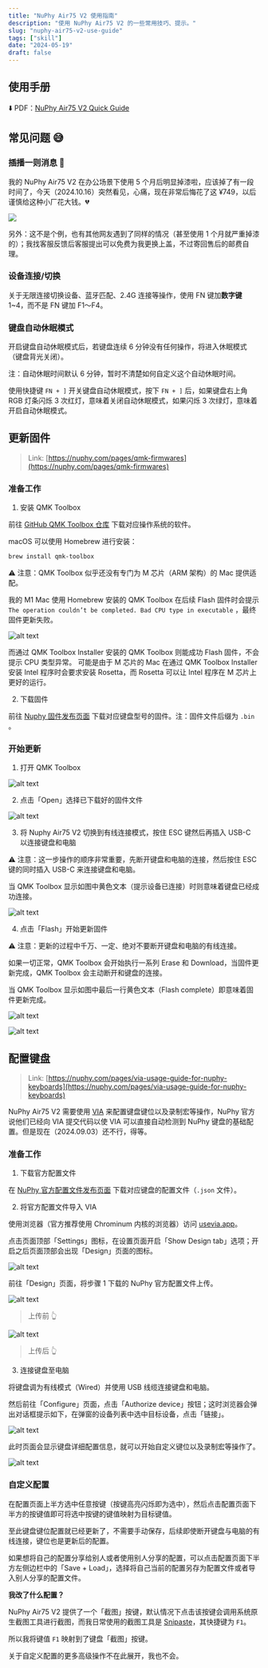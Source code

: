 ```yaml
---
title: "NuPhy Air75 V2 使用指南"
description: "使用 NuPhy Air75 V2 的一些常用技巧、提示。"
slug: "nuphy-air75-v2-use-guide"
tags: ["skill"]
date: "2024-05-19"
draft: false
---
```


## 使用手册

⬇️ PDF：[NuPhy Air75 V2 Quick Guide](https://cdn.shopify.com/s/files/1/0268/7297/1373/files/NuPhy_Air75_V2_Quick_Guide.pdf?v=1696498123)

## 常见问题 😅

### 插播一则消息 🚫

我的 NuPhy Air75 V2 在办公场景下使用 5 个月后明显掉漆啦，应该掉了有一段时间了，今天（2024.10.16）突然看见，心痛，现在非常后悔花了这 ¥749，以后谨慎给这种小厂花大钱。💔

![](./image-12.png)

另外：这不是个例，也有其他网友遇到了同样的情况（甚至使用 1 个月就严重掉漆的）；我找客服反馈后客服提出可以免费为我更换上盖，不过寄回售后的邮费自理。

### 设备连接/切换

关于无限连接切换设备、蓝牙匹配、2.4G 连接等操作，使用 FN 键加**数字键** 1~4，而不是 FN 键加 F1～F4。

### 键盘自动休眠模式

开启键盘自动休眠模式后，若键盘连续 6 分钟没有任何操作，将进入休眠模式（键盘背光关闭）。

注：自动休眠时间默认 6 分钟，暂时不清楚如何自定义这个自动休眠时间。

使用快捷键 `FN + ]` 开关键盘自动休眠模式，按下 `FN + ]` 后，如果键盘右上角 RGB 灯条闪烁 3 次红灯，意味着关闭自动休眠模式，如果闪烁 3 次绿灯，意味着开启自动休眠模式。

## 更新固件

> Link: [https://nuphy.com/pages/qmk-firmwares](https://nuphy.com/pages/qmk-firmwares)

### 准备工作

1. 安装 QMK Toolbox

前往 [GitHub QMK Toolbox 仓库](https://github.com/qmk/qmk_toolbox) 下载对应操作系统的软件。

macOS 可以使用 Homebrew 进行安装：

```bash
brew install qmk-toolbox
```

⚠️ 注意：QMK Toolbox 似乎还没有专门为 M 芯片（ARM 架构）的 Mac 提供适配。

我的 M1 Mac 使用 Homebrew 安装的 QMK Toolbox 在后续 Flash 固件时会提示 `The operation couldn’t be completed. Bad CPU type in executable` ，最终固件更新失败。

![alt text](image.png)

而通过 QMK Toolbox Installer 安装的 QMK Toolbox 则能成功 Flash 固件，不会提示 CPU 类型异常。 可能是由于 M 芯片的 Mac 在通过 QMK Toolbox Installer 安装 Intel 程序时会要求安装 Rosetta，而 Rosetta 可以让 Intel 程序在 M 芯片上更好的运行。

2. 下载固件

前往 [Nuphy 固件发布页面](https://nuphy.com/pages/qmk-firmwares) 下载对应键盘型号的固件。注：固件文件后缀为 `.bin` 。

### 开始更新

1. 打开 QMK Toolbox

![alt text](image-1.png)

2. 点击「Open」选择已下载好的固件文件

![alt text](image-2.png)

3. 将 Nuphy Air75 V2 切换到有线连接模式，按住 ESC 键然后再插入 USB-C 以连接键盘和电脑

⚠️ 注意：这一步操作的顺序非常重要，先断开键盘和电脑的连接，然后按住 ESC 键的同时插入 USB-C 来连接键盘和电脑。

当 QMK Toolbox 显示如图中黄色文本（提示设备已连接）时则意味着键盘已经成功连接。

![alt text](image-3.png)

4. 点击「Flash」开始更新固件

⚠️ 注意：更新的过程中千万、一定、绝对不要断开键盘和电脑的有线连接。

如果一切正常，QMK Toolbox 会开始执行一系列 Erase 和 Download，当固件更新完成，QMK Toolbox 会主动断开和键盘的连接。

当 QMK Toolbox 显示如图中最后一行黄色文本（Flash complete）即意味着固件更新完成。

![alt text](image-4.png)

![alt text](image-5.png)

## 配置键盘

> Link: [https://nuphy.com/pages/via-usage-guide-for-nuphy-keyboards](https://nuphy.com/pages/via-usage-guide-for-nuphy-keyboards)

NuPhy Air75 V2 需要使用 [VIA](https://github.com/the-via) 来配置键盘键位以及录制宏等操作，NuPhy 官方说他们已经向 VIA 提交代码以使 VIA 可以直接自动检测到 NuPhy 键盘的基础配置。但是现在（2024.09.03）还不行，得等。

### 准备工作

1. 下载官方配置文件

在 [NuPhy 官方配置文件发布页面](https://nuphy.com/pages/json-files-for-nuphy-keyboards) 下载对应键盘的配置文件（`.json` 文件）。

2. 将官方配置文件导入 VIA

使用浏览器（官方推荐使用 Chrominum 内核的浏览器）访问 [usevia.app](https://usevia.app/)。

点击页面顶部「Settings」图标，在设置页面开启「Show Design tab」选项；开启之后页面顶部会出现「Design」页面的图标。

![alt text](image-9.png)

前往「Design」页面，将步骤 1 下载的 NuPhy 官方配置文件上传。

![alt text](image-10.png)
> 上传前 👆

![alt text](image-11.png)
> 上传后 👆

3. 连接键盘至电脑

将键盘调为有线模式（Wired）并使用 USB 线缆连接键盘和电脑。

然后前往「Configure」页面，点击「Authorize device」按钮；这时浏览器会弹出对话框提示如下，在弹窗的设备列表中选中目标设备，点击「链接」。

![alt text](image-6.png)

此时页面会显示键盘详细配置信息，就可以开始自定义键位以及录制宏等操作了。

![alt text](image-8.png)

### 自定义配置

在配置页面上半方选中任意按键（按键高亮闪烁即为选中），然后点击配置页面下半方的按键值即可将选中按键的键值映射为目标键值。

至此键盘键位配置就已经更新了，不需要手动保存，后续即使断开键盘与电脑的有线连接，键位也是更新后的配置。

如果想将自己的配置分享给别人或者使用别人分享的配置，可以点击配置页面下半方左侧边栏中的「Save + Load」，选择将自己当前的配置另存为配置文件或者导入别人分享的配置文件。

**我改了什么配置？**

NuPhy Air75 V2 提供了一个「截图」按键，默认情况下点击该按键会调用系统原生截图工具进行截图，而我日常使用的截图工具是 [Snipaste](https://www.snipaste.com/)，其快捷键为 `F1`。

所以我将键值 `F1` 映射到了键盘「截图」按键。

关于自定义配置的更多高级操作不在此展开，我也不会。